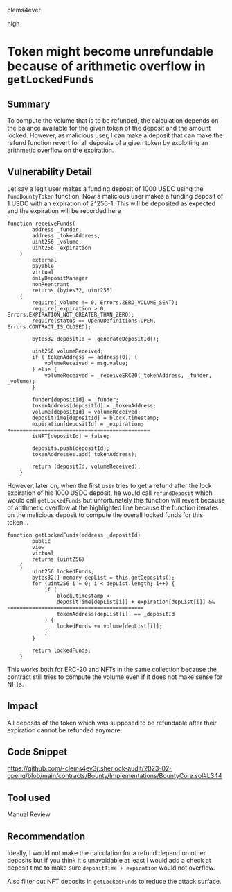 clems4ever

high

# Token might become unrefundable because of arithmetic overflow in `getLockedFunds`

## Summary

To compute the volume that is to be refunded, the calculation depends on the balance available for the given token of the deposit and the amount locked. However, as malicious user, I can make a deposit that can make the refund function revert for all deposits of a given token by exploiting an arithmetic overflow on the expiration.

## Vulnerability Detail

Let say a legit user makes a funding deposit of 1000 USDC using the `fundBountyToken` function. Now a malicious user makes a funding deposit of 1 USDC with an expiration of 2^256-1.
This will be deposited as expected and the expiration will be recorded here 

```solidity
function receiveFunds(
        address _funder,
        address _tokenAddress,
        uint256 _volume,
        uint256 _expiration
    )
        external
        payable
        virtual
        onlyDepositManager
        nonReentrant
        returns (bytes32, uint256)
    {
        require(_volume != 0, Errors.ZERO_VOLUME_SENT);
        require(_expiration > 0, Errors.EXPIRATION_NOT_GREATER_THAN_ZERO);
        require(status == OpenQDefinitions.OPEN, Errors.CONTRACT_IS_CLOSED);

        bytes32 depositId = _generateDepositId();

        uint256 volumeReceived;
        if (_tokenAddress == address(0)) {
            volumeReceived = msg.value;
        } else {
            volumeReceived = _receiveERC20(_tokenAddress, _funder, _volume);
        }

        funder[depositId] = _funder;
        tokenAddress[depositId] = _tokenAddress;
        volume[depositId] = volumeReceived;
        depositTime[depositId] = block.timestamp;
        expiration[depositId] = _expiration; <=============================================
        isNFT[depositId] = false;

        deposits.push(depositId);
        tokenAddresses.add(_tokenAddress);

        return (depositId, volumeReceived);
    }
```

However, later on, when the first user tries to get a refund after the lock expiration of his 1000 USDC deposit, he would call `refundDeposit` which would call `getLockedFunds` but unfortunately this function will revert because of arithmetic overflow at the highlighted line because the function iterates on the malicious deposit to compute the overall locked funds for this token...

```solidity
function getLockedFunds(address _depositId)
        public
        view
        virtual
        returns (uint256)
    {
        uint256 lockedFunds;
        bytes32[] memory depList = this.getDeposits();
        for (uint256 i = 0; i < depList.length; i++) {
            if (
                block.timestamp <
                depositTime[depList[i]] + expiration[depList[i]] && <===========================================
                tokenAddress[depList[i]] == _depositId
            ) {
                lockedFunds += volume[depList[i]];
            }
        }

        return lockedFunds;
    }
```

This works both for ERC-20 and NFTs in the same collection because the contract still tries to compute the volume even if it does not make sense for NFTs.

## Impact

All deposits of the token which was supposed to be refundable after their expiration cannot be refunded anymore.

## Code Snippet

https://github.com/-clems4ev3r:sherlock-audit/2023-02-openq/blob/main/contracts/Bounty/Implementations/BountyCore.sol#L344

## Tool used

Manual Review

## Recommendation

Ideally, I would not make the calculation for a refund depend on other deposits but if you think it's unavoidable at least I would add a check at deposit time to make sure `depositTime + expiration` would not overflow.

Also filter out NFT deposits in `getLockedFunds` to reduce the attack surface.